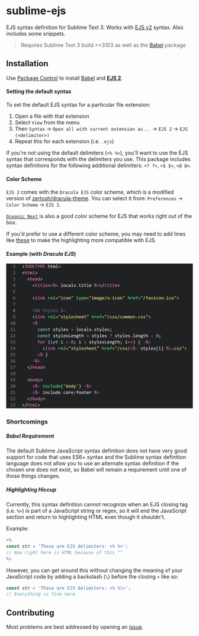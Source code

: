 # sublime-ejs

EJS syntax definition for Sublime Text 3. Works with [EJS v2](http://ejs.co/) syntax. Also includes some snippets.

> Requires Sublime Text 3 build >=3103 as well as the [Babel](https://packagecontrol.io/packages/Babel) package

## Installation

Use [Package Control](https://packagecontrol.io/) to install [Babel](https://packagecontrol.io/packages/Babel) and [**EJS 2**](https://packagecontrol.io/packages/EJS%202).

#### Setting the default syntax

To set the default EJS syntax for a particular file extension:

1. Open a file with that extension
2. Select `View` from the menu
3. Then `Syntax` &rarr; `Open all with current extension as...` &rarr; `EJS 2` &rarr; `EJS (<delimiter>)`
4. Repeat this for each extension (i.e. `.ejs`)

If you're not using the default delimiters (`<% %>`), you'll want to use the EJS syntax that corresponds with the delimiters you use.
This package includes syntax definitions for the following additional delimiters: `<? ?>`, `<$ $>`, `<@ @>`.

#### Color Scheme

`EJS 2` comes with the `Dracula EJS` color scheme, which is a modified version of [zertosh/dracula-theme](https://github.com/zertosh/dracula-theme/tree/dark). You can select it from: `Preferences` &rarr; `Color Scheme` &rarr; `EJS 2`.

[`Oceanic Next`](https://github.com/voronianski/oceanic-next-color-scheme) is also a good color scheme for EJS that works right out of the box.

If you'd prefer to use a different color scheme, you may need to add lines like [these](https://github.com/nwoltman/sublime-ejs/blob/master/Dracula%20EJS.YAML-tmTheme#L228-241) to make the highlighting more compatible with EJS.

#### Example (with *Dracula EJS*)

![](example.png)

### Shortcomings

##### Babel Requirement

The default Sublime JavaScript syntax definition does not have very good support for code that uses ES6+ syntax and the Sublime syntax definition language does not allow you to use an alternate syntax definition if the chosen one does not exist, so Babel will remain a requirement until one of those things changes.

##### Highlighting Hiccup

Currently, this syntax definition cannot recognize when an EJS closing tag (i.e. `%>`) is part of a JavaScript string or regex, so it will end the JavaScript section and return to highlighting HTML even though it shouldn't.

Example:

```js
<%
const str = 'These are EJS delimiters: <% %>';
// Now right here is HTML because of this ^^
%>
```

However, you can get around this without changing the meaning of your JavaScript code by adding a backslash (`\`) before the closing `>` like so:

```js
const str = 'These are EJS delimiters: <% %\>';
// Everything is fine here
```

## Contributing

Most problems are best addressed by opening an [issue](https://github.com/nwoltman/sublime-ejs/issues).
<!-- Also, check out the [contributing guide](https://github.com/nwoltman/sublime-ejs/blob/master/CONTRIBUTING.md). -->
